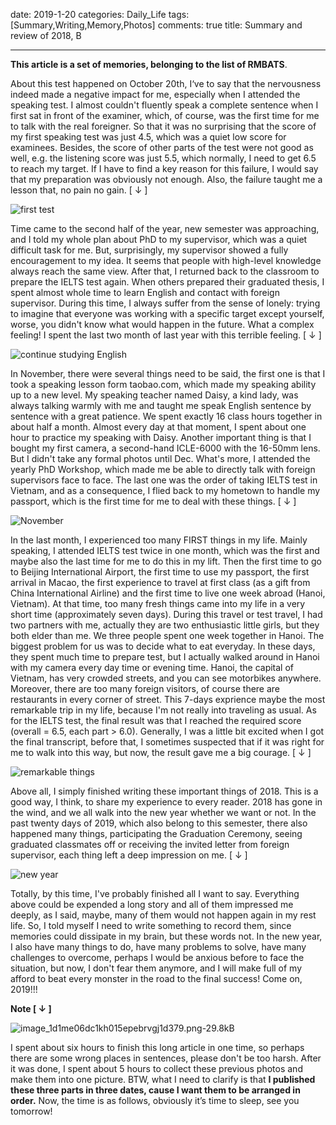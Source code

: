 ﻿date: 2019-1-20
categories: Daily_Life
tags: [Summary,Writing,Memory,Photos]
comments: true
title: Summary and review of 2018, B

---

**This article is a set of memories, belonging to the list of RMBATS**.

About this test happened on October 20th, I‘ve to say that the nervousness indeed made a negative impact for me, especially when I attended the speaking test. I almost couldn't fluently speak a complete sentence when I first sat in front of the examiner, which, of course, was the first time for me to talk with the real foreigner. So that it was no surprising that the score of my first speaking test was just 4.5, which was a quiet low score for examinees. Besides, the score of other parts of the test were not good as well, e.g. the listening score was just 5.5, which normally, I need to get 6.5 to reach my target. If I have to find a key reason for this failure, I would say that my preparation was obviously not enough. Also, the failure taught me a lesson that, no pain no gain. [ ↓ ]

![first test](http://static.zybuluo.com/EVA001/faflexj98rpv5gz6s3lt8jsi/image_1d1mbl3cuil112ff1cpq16u1v5i99.png)

Time came to the second half of the year, new semester was approaching, and I told my whole plan about PhD to my supervisor, which was a quiet difficult task for me. But, surprisingly, my supervisor showed a fully encouragement to my idea. It seems that people with high-level knowledge always reach the same view. After that, I returned back to the classroom to prepare the IELTS test again. When others prepared their graduated thesis, I spent almost whole time to learn English and contact with foreign supervisor. During this time, I always suffer from the sense of lonely: trying to imagine that everyone was working with a specific target except yourself, worse, you didn't know what would happen in the future. What a complex feeling! I spent the last two month of last year with this terrible feeling. [ ↓ ]

![continue studying English](http://static.zybuluo.com/EVA001/3v6c8xxln9jz1gln7kkexr9k/image_1d1mccqpj1b7ja771r6m16d114639m.png)

In November, there were several things need to be said, the first one is that I took a speaking lesson form taobao.com, which made my speaking ability up to a new level. My speaking teacher named Daisy, a kind lady, was always talking warmly with me and taught me speak English sentence by sentence with a great patience. We spent exactly 16 class hours together in about half a month. Almost every day at that moment, I spent about one hour to practice my speaking with Daisy. Another important thing is that I bought my first camera, a second-hand ICLE-6000 with the 16-50mm lens. But I didn't take any formal photos until Dec. What's more, I attended the yearly PhD Workshop, which made me be able to directly talk with foreign supervisors face to face. The last one was the order of taking IELTS test in Vietnam, and as a consequence, I flied back to my hometown to handle my passport, which is the first time for me to deal with these things. [ ↓ ]

![November](http://static.zybuluo.com/EVA001/0fxcocwqsrbz4dah0lns3nc8/image_1d1m42tiichu16di2lsboh1oi151.png)

In the last month, I experienced too many FIRST things in my life. Mainly speaking, I attended IELTS test twice in one month, which was the first and maybe also the last time for me to do this in my lift. Then the first time to go to Beijing International Airport, the first time to use my passport, the first arrival in Macao, the first experience to travel at first class (as a gift from China International Airline) and the first time to live one week abroad (Hanoi, Vietnam). At that time, too many fresh things came into my life in a very short time (approximately seven days). During this travel or test travel, I had two partners with me, actually they are two enthusiastic little girls, but they both elder than me. We three people spent one week together in Hanoi. The biggest problem for us was to decide what to eat everyday. In these days, they spent much time to prepare test, but I actually walked around in Hanoi with my camera every day time or evening time. Hanoi, the capital of Vietnam, has very crowded streets, and you can see motorbikes anywhere. Moreover, there are too many foreign visitors, of course there are restaurants in every corner of street. This 7-days exprience maybe the most remarkable trip in my life, because I'm not really into traveling as usual. As for the IELTS test, the final result was that I reached the required score (overall = 6.5, each part > 6.0). Generally, I was a little bit excited when I got the final transcript, before that, I sometimes suspected that if it was right for me to walk into this way, but now, the result gave me a big courage. [ ↓ ]

![remarkable things](http://static.zybuluo.com/EVA001/8w8oz2cjx2r5d63vmxsr72ga/image_1d1m5o5531lfaa8t6du3nkavc60.png)

Above all, I simply finished writing these important things of 2018. This is a good way, I think, to share my experience to every reader. 2018 has gone in the wind, and we all walk into the new year whether we want or not. In the past twenty days of 2019, which also belong to this semester, there also happened many things, participating the Graduation Ceremony, seeing graduated classmates off or receiving the invited letter from foreign supervisor, each thing left a deep impression on me. [ ↓ ]

![new year](http://static.zybuluo.com/EVA001/fzullljqrm5s1q11kwhmyzr7/image_1d1nug2sg1epj1qktdr4pc41hfk3f.png)

Totally, by this time, I've probably finished all I want to say. Everything above could be expended a long story and all of them impressed me deeply, as I said, maybe, many of them would not happen again in my rest life. So, I told myself I need to write something to record them, since memories could dissipate in my brain, but these words not. In the new year, I also have many things to do, have many problems to solve, have many challenges to overcome, perhaps I would be anxious before to face the situation, but now, I don't fear them anymore, and I will make full of my afford to beat every monster in the road to the final success! Come on, 2019!!!

**Note [ ↓ ]**

![image_1d1me06dc1kh015epebrvgj1d379.png-29.8kB](http://static.zybuluo.com/EVA001/h0ju9hf2zfp4q46bxqg4mc5j/image_1d1o66srq104j11t1s4c3v61lua4j.png)

I spent about six hours to finish this long article in one time, so perhaps there are some wrong places in sentences, please don't be too harsh. After it was done, I spent about 5 hours to collect these previous photos and make them into one picture. BTW, what I need to clarify is that **I published these three parts in three dates, cause I want them to be arranged in order.** Now, the time is as follows, obviously it’s time to sleep, see you tomorrow! 





